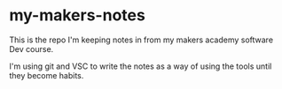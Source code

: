 # my-makers-notes
This is the repo I'm keeping notes in from my makers academy software Dev course. 

I'm using git and VSC to write the notes as a way of using the tools until they become habits. 
